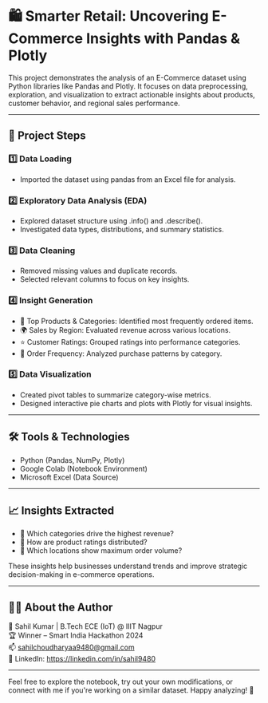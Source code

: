 # 🛍️ Smarter Retail: Uncovering E-Commerce Insights with Pandas & Plotly

This project demonstrates the analysis of an E-Commerce dataset using Python libraries like Pandas and Plotly. It focuses on data preprocessing, exploration, and visualization to extract actionable insights about products, customer behavior, and regional sales performance.

---

## 🔄 Project Steps

### 1️⃣ Data Loading
- Imported the dataset using pandas from an Excel file for analysis.

### 2️⃣ Exploratory Data Analysis (EDA)
- Explored dataset structure using .info() and .describe().
- Investigated data types, distributions, and summary statistics.

### 3️⃣ Data Cleaning
- Removed missing values and duplicate records.
- Selected relevant columns to focus on key insights.

### 4️⃣ Insight Generation
- 🛒 Top Products & Categories: Identified most frequently ordered items.
- 🌍 Sales by Region: Evaluated revenue across various locations.
- ⭐ Customer Ratings: Grouped ratings into performance categories.
- 🔁 Order Frequency: Analyzed purchase patterns by category.

### 5️⃣ Data Visualization
- Created pivot tables to summarize category-wise metrics.
- Designed interactive pie charts and plots with Plotly for visual insights.

---

## 🛠 Tools & Technologies

- Python (Pandas, NumPy, Plotly)
- Google Colab (Notebook Environment)
- Microsoft Excel (Data Source)

---

## 📈 Insights Extracted

- 📌 Which categories drive the highest revenue?
- 📌 How are product ratings distributed?
- 📌 Which locations show maximum order volume?

These insights help businesses understand trends and improve strategic decision-making in e-commerce operations.

---

## 👨‍💻 About the Author

📍 Sahil Kumar | B.Tech ECE (IoT) @ IIIT Nagpur  
🏆 Winner – Smart India Hackathon 2024  
📫 sahilchoudharyaa9480@gmail.com  
🔗 LinkedIn: https://linkedin.com/in/sahil9480

---

Feel free to explore the notebook, try out your own modifications, or connect with me if you're working on a similar dataset. Happy analyzing! 🚀
